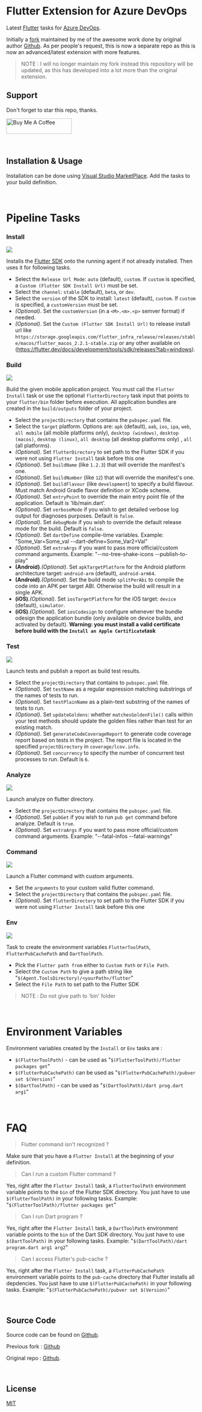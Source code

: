 # Flutter Extension for Azure DevOps 

Latest [Flutter](http://flutter.io) tasks for [Azure DevOps](https://azure.microsoft.com/en-gb/services/devops/).

Initially a [fork](https://github.com/hey24sheep/vsts-flutter-tasks) maintained by me of the awesome work done by original author [Github](https://github.com/aloisdeniel/vsts-flutter-tasks). As per people's request, this is now a separate repo as this is now an advanced/latest extension with more features. 

> NOTE : I will no longer maintain my fork instead this repository will be updated, as this has developed into a lot more than the original extension.


## Support

Don't forget to star this repo, thanks.

<p>
<a href="https://www.buymeacoffee.com/hey24sheep" target="_blank"><img src="https://cdn.buymeacoffee.com/buttons/default-orange.png" alt="Buy Me A Coffee" height="41" width="174">
</a>
</p>

<br/>

## Installation & Usage

Installation can be done using [Visual Studio MarketPlace](https://marketplace.visualstudio.com/items?itemName=hey24sheep.flutter). Add the tasks to your build definition.

<br/>

# Pipeline Tasks

### Install

![](images/step_install.png)

Installs the [Flutter SDK](https://flutter.io/sdk-archive/) onto the running agent if not already installed. Then uses it for following tasks.

* Select the `Release Url Mode`: `auto` (default), `custom`. If `custom` is specified, a `Custom (Flutter SDK Install Url)` must be set.
* Select the `channel`: `stable` (default), `beta`, or `dev`.
* Select the `version` of the SDK to install:  `latest` (default), `custom`. If `custom` is specified, a `customVersion` must be set.
* _(Optional)_. Set the `customVersion` (in a `<M>.<m>.<p>` semver format) if needed.
* _(Optional)_. Set the `Custom (Flutter SDK Install Url)` to release install url like `https://storage.googleapis.com/flutter_infra_release/releases/stable/macos/flutter_macos_2.2.1-stable.zip` or any other available on (https://flutter.dev/docs/development/tools/sdk/releases?tab=windows).

### Build

![](images/step_build.png)

Build the given mobile application project. You must call the `Flutter Install` task or use the optional `flutterDirectory` task input that points to your `flutter/bin` folder before execution. All application bundles are created in the `build/outputs` folder of your project.

* Select the `projectDirectory` that contains the `pubspec.yaml` file.
* Select the `target` platform. Options are: `apk` (default), `aab`, `ios`, `ipa`, `web`, `all mobile` (all mobile platforms only), `desktop (windows)`, `desktop (macos)`, `desktop (linux)`, `all desktop` (all desktop platforms only) , `all` (all platforms).
* _(Optional)_. Set `flutterDirectory` to set path to the Flutter SDK if you were not using `Flutter Install` task before this one
* _(Optional)_. Set `buildName` (like `1.2.3`) that will override the manifest's one.
* _(Optional)_. Set `buildNumber` (like `12`) that will override the manifest's one.
* _(Optional)_. Set `buildFlavour` (like `development`) to specify a build flavour. Must match Android Gradle flavor definition or XCode scheme.
* _(Optional)_. Set `entryPoint` to override the main entry point file of the application. Default is 'lib/main.dart'.
* _(Optional)_. Set `verboseMode` if you wish to get detailed verbose log output for diagnoses purposes. Default is `false`.
* _(Optional)_. Set `debugMode` if you wish to override the default release mode for the build. Default is `false`.
* _(Optional)_. Set `dartDefine` compile-time variables. Example: "Some_Var=Some_val --dart-define=Some_Var2=Val"
* _(Optional)_. Set `extraArgs` if you want to pass more official/custom command arguments. Example: "--no-tree-shake-icons --publish-to-play"
* __(Android)__._(Optional)_. Set `apkTargetPlatform` for the Android platform architecture target: `android-arm` (default), `android-arm64`.
* __(Android)__._(Optional)_. Set the build mode `splitPerAbi` to compile the code into an APK per target ABI. Otherwise the build will result in a single APK.
* __(iOS)__._(Optional)_. Set `iosTargetPlatform` for the iOS target: `device` (default), `simulator`.
* __(iOS)__._(Optional)_. Set `iosCodesign` to configure whenever the bundle odesign the application bundle (only available on device builds, and activated by default). **Warning: you must install a valid certificate before build with the `Install an Apple Certificate`task**

### Test

![](images/step_test.png)

Launch tests and publish a report as build test results.

* Select the `projectDirectory` that contains to `pubspec.yaml` file.
* _(Optional)_. Set `testName` as a regular expression matching substrings of the names of tests to run.
* _(Optional)_. Set `testPlainName` as a plain-text substring of the names of tests to run.
* _(Optional)_. Set `updateGoldens`: whether `matchesGoldenFile()` calls within your test methods should update the golden files rather than test for an existing match.
* _(Optional)_. Set `generateCodeCoverageReport` to generate code coverage report based on tests in the project. The report file is located in the specified `projectDirectory` in `coverage/lcov.info`.
* _(Optional)_. Set `concurrency` to specify the number of concurrent test processes to run. Default is `6`.

### Analyze

![](images/step_analyze.png)

Launch analyze on flutter directory.

* Select the `projectDirectory` that contains the `pubspec.yaml` file.
* _(Optional)_. Set `pubGet` if you wish to run `pub get` command before analyze. Default is `true`.
* _(Optional)_. Set `extraArgs` if you want to pass more official/custom command arguments. Example: "--fatal-infos --fatal-warnings"


### Command

![](images/step_command.png)

Launch a Flutter command with custom arguments.

* Set the `arguments` to your custom valid flutter command.
* Select the `projectDirectory` that contains the `pubspec.yaml` file.
* _(Optional)_. Set `flutterDirectory` to set path to the Flutter SDK if you were not using `Flutter Install` task before this one

### Env

![](images/step_env.png)

Task to create the environment variables `FlutterToolPath`, `FlutterPubCachePath` and `DartToolPath`.

* Pick the `Flutter path from` either to `Custom Path` or `File Path`.
* Select the `Custom Path` to give a path string like "`$(Agent.ToolsDirectory)/<yourPath>/flutter`"
* Select the `File Path` to set path to the Flutter SDK

> NOTE :  Do not give path to 'bin' folder

<br/>

# Environment Variables
Environment variables created by the `Install` or `Env` tasks are :

* `$(FlutterToolPath)` - can be used as "`$(FlutterToolPath)/flutter packages get`"
* `$(FlutterPubCachePath)` can be used as "`$(FlutterPubCachePath)/pubver set $(Version)`"
* `$(DartToolPath)` - can be used as "`$(DartToolPath)/dart prog.dart arg1`"

<br/>

# FAQ


> Flutter command isn't recognized ?

Make sure that you have a `Flutter Install` at the beginning of your definition.

> Can I run a custom Flutter command ?

Yes, right after the `Flutter Install` task, a `FlutterToolPath` environment variable points to the `bin` of the Flutter SDK directory. You just have to use `$(FlutterToolPath)` in your following tasks. Example: "`$(FlutterToolPath)/flutter packages get`"

> Can I run Dart program ?

Yes, right after the `Flutter Install` task, a `DartToolPath` environment variable points to the `bin` of the Dart SDK directory. You just have to use `$(DartToolPath)` in your following tasks. Example: "`$(DartToolPath)/dart program.dart arg1 arg2`"

> Can I access Flutter's pub-cache ?

Yes, right after the `Flutter Install` task, a `FlutterPubCachePath` environment variable points to the `pub-cache` directory that Flutter installs all depdencies. You just have to use `$(FlutterPubCachePath)` in your following tasks. Example: "`$(FlutterPubCachePath)/pubver set $(Version)`"

<br/>

## Source Code

Source code can be found on [Github](https://github.com/hey24sheep/azure-flutter-tasks).

Previous fork : [Github](https://github.com/hey24sheep/vsts-flutter-tasks)

Original repo : [Github](https://github.com/aloisdeniel/vsts-flutter-tasks).

<br/>

## License

[MIT](https://raw.githubusercontent.com/hey24sheep/vsts-flutter-tasks/master/LICENSE)
